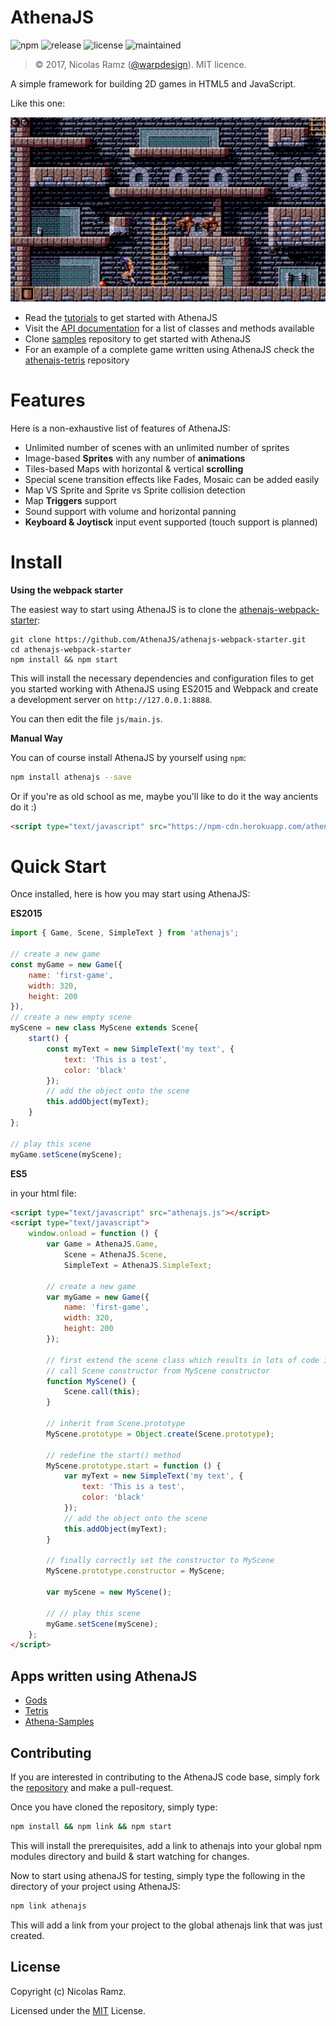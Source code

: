 # AthenaJS

![npm](https://img.shields.io/npm/v/athenajs.svg)
![release](https://img.shields.io/github/release/athenajs/athenajs.svg)
![license](http://img.shields.io/npm/l/athenajs.svg)
![maintained](https://img.shields.io/maintenance/yes/2017.svg)

> &copy; 2017, Nicolas Ramz ([@warpdesign](https://www.github.com/warpdesign)). MIT licence.

A simple framework for building 2D games in HTML5 and JavaScript.

Like this one:

![Gods](https://raw.githubusercontent.com/AthenaJS/athenajs/docs/img/gods.png)

- Read the [tutorials](https://athenajs.github.io/athenajs-documentation/?content=start) to get started with AthenaJS
- Visit the [API documentation](https://athenajs.github.io/athenajs-documentation/) for a list of classes and methods available
- Clone [samples](https://github.com/AthenaJS/athenajs-samples) repository to get started with AthenaJS
- For an example of a complete game written using AthenaJS check the [athenajs-tetris](https://github.com/AthenaJS/athenajs-tetris) repository

# Features

 Here is a non-exhaustive list of features of AthenaJS:

 - Unlimited number of scenes with an unlimited number of sprites
 - Image-based **Sprites** with any number of **animations**
 - Tiles-based Maps with horizontal & vertical **scrolling**
 - Special scene transition effects like Fades, Mosaic can be added easily
 - Map VS Sprite and Sprite vs Sprite collision detection
 - Map **Triggers** support
 - Sound support with volume and horizontal panning
 - **Keyboard & Joytisck** input event supported (touch support is planned)

# Install

**Using the webpack starter**

The easiest way to start using AthenaJS is to clone the [athenajs-webpack-starter](https://github.com/AthenaJS/athenajs-webpack-starter):

```
git clone https://github.com/AthenaJS/athenajs-webpack-starter.git
cd athenajs-webpack-starter
npm install && npm start
```

This will install the necessary dependencies and configuration files to get you started working with AthenaJS using ES2015 and Webpack and create a development server on `http://127.0.0.1:8888`.

You can then edit the file `js/main.js`.

**Manual Way**

You can of course install AthenaJS by yourself using `npm`:

```bash
npm install athenajs --save
```

Or if you're as old school as me, maybe you'll like to do it the way ancients do it :)

```html
<script type="text/javascript" src="https://npm-cdn.herokuapp.com/athenajs@0.1.0/dist/athena.js"></script>
```

# Quick Start

Once installed, here is how you may start using AthenaJS:

**ES2015**

````javascript
import { Game, Scene, SimpleText } from 'athenajs';

// create a new game
const myGame = new Game({
    name: 'first-game',
    width: 320,
    height: 200
}),
// create a new empty scene
myScene = new class MyScene extends Scene{
    start() {
        const myText = new SimpleText('my text', {
            text: 'This is a test',
            color: 'black'
        });
        // add the object onto the scene
        this.addObject(myText);
    }
};

// play this scene
myGame.setScene(myScene);
````

**ES5**

in your html file:
````html
<script type="text/javascript" src="athenajs.js"></script>
<script type="text/javascript">
    window.onload = function () {
        var Game = AthenaJS.Game,
            Scene = AthenaJS.Scene,
            SimpleText = AthenaJS.SimpleText;

        // create a new game
        var myGame = new Game({
            name: 'first-game',
            width: 320,
            height: 200
        });

        // first extend the scene class which results in lots of code in Es5
        // call Scene constructor from MyScene constructor
        function MyScene() {
            Scene.call(this);
        }

        // inherit from Scene.prototype
        MyScene.prototype = Object.create(Scene.prototype);

        // redefine the start() method
        MyScene.prototype.start = function () {
            var myText = new SimpleText('my text', {
                text: 'This is a test',
                color: 'black'
            });
            // add the object onto the scene
            this.addObject(myText);
        }

        // finally correctly set the constructor to MyScene
        MyScene.prototype.constructor = MyScene;

        var myScene = new MyScene();

        // // play this scene
        myGame.setScene(myScene);
    };
</script>
````

## Apps written using AthenaJS

- [Gods](https://athenajs.github.io/athenajs-gods/)
- [Tetris](https://github.com/AthenaJS/athenajs-tetris)
- [Athena-Samples](https://github.com/AthenaJS/athenajs-samples)

## Contributing

If you are interested in contributing to the AthenaJS code base, simply fork the [repository](https://www.github.com/athenajs/athenajs) and make a pull-request.

Once you have cloned the repository, simply type:

````bash
npm install && npm link && npm start
````

This will install the prerequisites, add a link to athenajs into your global npm modules directory and build & start watching for changes.

Now to start using athenaJS for testing, simply type the following in the directory of your project using AthenaJS:

````bash
npm link athenajs
````

This will add a link from your project to the global athenajs link that was just created.

## License

Copyright (c) Nicolas Ramz.

Licensed under the [MIT](LICENSE) License.

